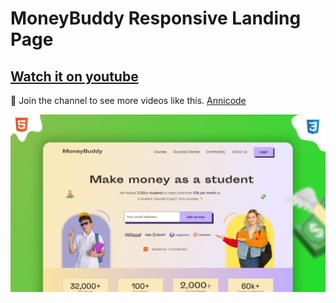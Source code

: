 # MoneyBuddy Responsive Landing Page

## [Watch it on youtube]()

💙 Join the channel to see more videos like this. [Annicode](https://www.youtube.com/@Annicode)

![preview img](/preview.png)
